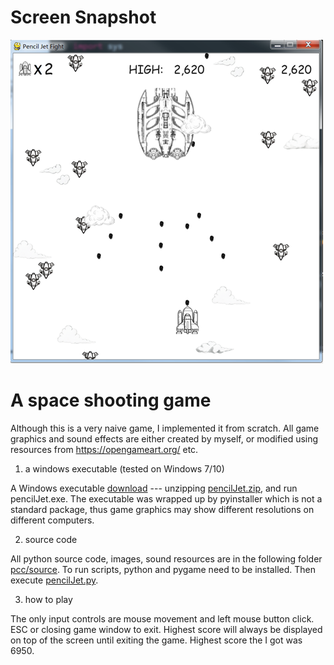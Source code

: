 # Screen Snapshot
![image](https://github.com/botaojia/pygame/blob/pencilJet/pcc/source/images/cover.png)

# A space shooting game

Although this is a very naive game, I implemented it from scratch. All game graphics and sound effects are either created by myself, or modified using resources from https://opengameart.org/ etc.

1. a windows executable (tested on Windows 7/10)

A Windows executable [download](https://github.com/botaojia/pygame/raw/pencilJet/pcc/pencilJet.zip) --- unzipping [pencilJet.zip](https://github.com/botaojia/pygame/blob/pencilJet/pcc/pencilJet.zip), and run pencilJet.exe. The executable was wrapped up by pyinstaller which is not a standard package, thus game graphics may show different resolutions on different computers.

2. source code

All python source code, images, sound resources are in the following folder [pcc/source](https://github.com/botaojia/pygame/tree/pencilJet/pcc/source).
To run scripts, python and pygame need to be installed. Then execute [pencilJet.py](https://github.com/botaojia/pygame/blob/pencilJet/pcc/source/pencilJet.py).

3. how to play

The only input controls are mouse movement and left mouse button click.
ESC or closing game window to exit.
Highest score will always be displayed on top of the screen until exiting the game.
Highest score the I got was 6950.
